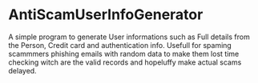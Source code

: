 # AntiScamUserInfoGenerator
A simple program to generate User informations such as Full details from the Person, Credit card and authentication info. Usefull for spaming scammmers phishing emails with random data to make them  lost time checking witch are the valid records and hopeluffy make actual scams delayed.
